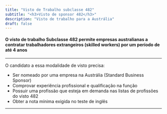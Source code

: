```yaml
---
title: "Visto de Trabalho subclasse 482" 
subtitle: "<h3>Visto de sponsor 482</h3>"
description: "Visto de trabalho para a Austrália"
draft: false
---
```

#### O visto de trabalho Subclasse 482 permite empresas australianas a contratar trabalhadores extrangeiros (skilled workers) por um período de até 4 anos

***

O candidato a essa modalidade de visto precisa:

* Ser nomeado por uma empresa na Austrália (Standard Business Sponsor)
* Comprovar experiência profissional e qualificação na função
* Possuir uma profissão que esteja em demanda nas listas de profissões do visto 482
* Obter a nota mínima exigida no teste de inglês

***
